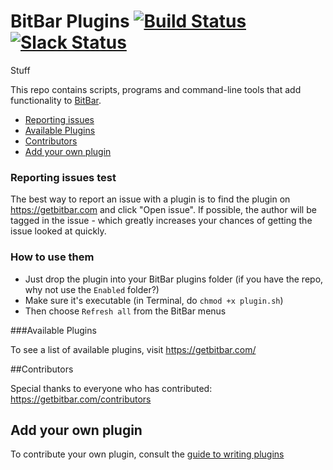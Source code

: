 # BitBar Plugins [![Build Status](https://travis-ci.org/matryer/bitbar-plugins.svg?branch=master)](https://travis-ci.org/matryer/bitbar-plugins) [![Slack Status](https://getbitbar.herokuapp.com/badge.svg)](https://getbitbar.herokuapp.com/)
Stuff

This repo contains scripts, programs and command-line tools that add functionality to [BitBar](https://github.com/matryer/bitbar#get-started).

* [Reporting issues](#reporting-issues)
* [Available Plugins](https://github.com/matryer/bitbar-plugins#available-plugins)
* [Contributors](https://github.com/matryer/bitbar-plugins#contributors)
* [Add your own plugin](https://github.com/matryer/bitbar-plugins#add-your-own-plugin)

### Reporting issues test 

The best way to report an issue with a plugin is to find the plugin on https://getbitbar.com and click "Open issue". If possible, the author will be tagged in the issue - which greatly increases your chances of getting the issue looked at quickly.

### How to use them

  * Just drop the plugin into your BitBar plugins folder (if you have the repo, why not use the `Enabled` folder?)
  * Make sure it's executable (in Terminal, do `chmod +x plugin.sh`)
  * Then choose `Refresh all` from the BitBar menus

###Available Plugins


To see a list of available plugins, visit https://getbitbar.com/

##Contributors

Special thanks to everyone who has contributed: https://getbitbar.com/contributors

## Add your own plugin

To contribute your own plugin, consult the [guide to writing plugins](https://github.com/matryer/bitbar#writing-plugins)
